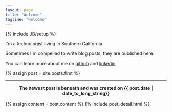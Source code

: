 ```yaml
---
layout: page
title: "Welcome"
tagline: "welcome"
---
```

{% include JB/setup %}

<p>I'm a technologist living in Southern California.</p>

<p>Sometimes I'm compelled to write blog posts; they are published here.</p>

<p>
  You can learn more about me on
  <a href="https://github.com/keyvanfatehi">github</a>
  and <a href="https://www.linkedin.com/in/keyvanfatehi">linkedin</a>
</p>

{% assign post = site.posts.first %}

---
<center>
  <b>The newest post is beneath and was created on {{ post.date | date_to_long_string}}</b>
</center>
---

<div class="blog-index">  
  {% assign content = post.content %}
  {% include post_detail.html %}
</div>
